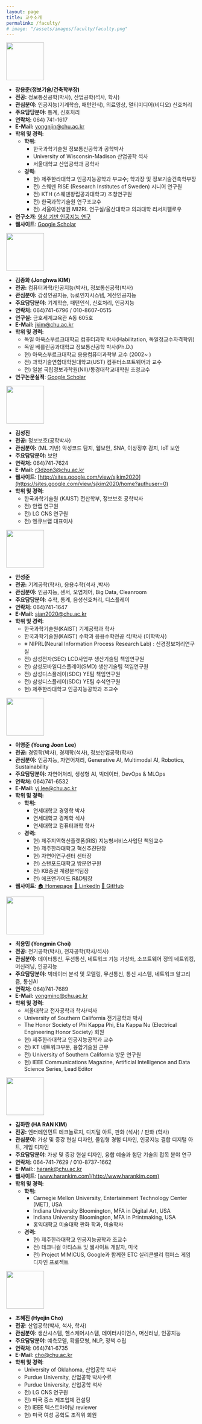 ```yaml
---
layout: page
title: 교수소개
permalink: /faculty/
# image: "/assets/images/faculty/faculty.png"
---
```


<img src="/assets/images/faculty/yjchang.jpg" loading="lazy" width="100">

- **장용준(정보기술/건축학부장)**
- **전공:** 정보통신공학(박사), 산업공학(석사, 학사)
- **관심분야:** 인공지능(기계학습, 패턴인식), 의료영상, 멀티미디어(비디오) 신호처리
- **주요담당분야:** 통계, 신호처리
- **연락처:** 064) 741-1617
- **E-Mail:** [yongnjin@chu.ac.kr](mailto:yongnjin@chu.ac.kr)
- **학위 및 경력:**
  - **학위:**
    - 한국과학기술원 정보통신공학과 공학박사
    - University of Wisconsin-Madison 산업공학 석사
    - 서울대학교 산업공학과 공학사
  - **경력:**
    - 현) 제주한라대학교 인공지능공학과 부교수; 학과장 및 정보기술건축학부장
    - 전) 스웨덴 RISE (Research Institutes of Sweden) 시니어 연구원
    - 전) KTH (스웨덴왕립공과대학교) 초청연구원
    - 전) 한국과학기술원 연구조교수
    - 전) 서울아산병원 MI2RL 연구실/울산대학교 의과대학 리서치펠로우
- **연구소개**: [영상 기반 인공지능 연구](https://www.chu.ac.kr/department/36dept/sub01/jang_research.pdf)
- **웹사이트**: [Google Scholar](http://scholar.google.com/citations?hl=en&user=5zd7X64AAAAJ)

<img src="/assets/images/faculty/jhkim.jpeg" loading="lazy" width="100">

- **김종화 (Jonghwa KIM)**
- **전공:** 컴퓨터과학/인공지능(박사), 정보통신공학(박사)
- **관심분야:** 감성인공지능, 뉴로인지시스템, 계산인공지능
- **주요담당분야:** 기계학습, 패턴인식, 신호처리, 인공지능
- **연락처:** 064)741-6796 / 010-8607-0515
- **연구실:** 금호세계교육관 A동 605호
- **E-Mail:** [jkim@chu.ac.kr](mailto:jkim@chu.ac.kr)
- **학위 및 경력:**
  - 독일 아욱스부르크대학교 컴퓨터과학 박사(Habilitation, 독일정교수자격학위)
  - 독일 베를린공과대학교 정보통신공학 박사(Ph.D.)
  - 현) 아욱스부르크대학교 응용컴퓨터과학부 교수 (2002~ )
  - 전) 과학기술연합대학원대학교(UST) 컴퓨터소프트웨어과 교수
  - 전) 일본 국립정보과학원(NII)/동경대학교대학원 초청교수
- **연구논문실적**: [Google Scholar](http://scholar.google.com/citations?user=nsMAMUkAAAAJ&hl=en)

<img src="/assets/images/faculty/sjkim.jpeg" loading="lazy" width="100">

- **김성진**
- **전공:** 정보보호(공학박사)
- **관심분야:** (ML 기반) 악성코드 탐지, 웹보안, SNA, 이상징후 감지, IoT 보안
- **주요담당분야:** 보안
- **연락처:** 064)741-7624
- **E-Mail:** [r3dzon3@chu.ac.kr](mailto:r3dzon3@chu.ac.kr)
- **웹사이트**: [http://sites.google.com/view/sjkim2020](https://sites.google.com/view/sjkim2020/home?authuser=0)
- **학위 및 경력:**
  - 한국과학기술원 (KAIST) 전산학부, 정보보호 공학박사
  - 전) 안랩 연구원
  - 전) LG CNS 연구원
  - 전) 엔큐브랩 대표이사

<img src="/assets/images/faculty/sjahn.jpeg" loading="lazy" width="100">

- **안성준**
- **전공:** 기계공학(학사), 응용수학(석사 ,박사)
- **관심분야:** 인공지능, 센서, 오염제어, Big Data, Cleanroom
- **주요담당분야:** 수학, 통계, 음성신호처리, 디스플레이
- **연락처:** 064)741-1647
- **E-Mail:** [sjan2020@chu.ac.kr](mailto:sjan2020@chu.ac.kr)
- **학위 및 경력:**
  - 한국과학기술원(KAIST) 기계공학과 학사
  - 한국과학기술원(KAIST) 수학과 응용수학전공 석/박사 (이학박사)
  - ※ NIPRL(Neural Information Process Research Lab) : 신경정보처리연구실
  - 전) 삼성전자(SEC) LCD사업부 생산기술팀 책임연구원
  - 전) 삼성모바일디스플레이(SMD) 생산기술팀 책임연구원
  - 전) 삼성디스플레이(SDC) YE팀 책임연구원
  - 전) 삼성디스플레이(SDC) YE팀 수석연구원
  - 현) 제주한라대학교 인공지능공학과 조교수

<img src="/assets/images/faculty/yjlee.jpeg" loading="lazy" width="100">

- **이영준 (Young Joon Lee)**
- **전공:** 경영학(박사), 경제학(석사), 정보산업공학(학사)
- **관심분야:** 인공지능, 자연어처리, Generative AI, Multimodal AI, Robotics, Sustainability
- **주요담당분야:** 자연어처리, 생성형 AI, 빅데이터, DevOps & MLOps
- **연락처:** 064)741-6532
- **E-Mail:** [yj.lee@chu.ac.kr](mailto:yj.lee@chu.ac.kr)
- **학위 및 경력:**
  - **학위:**
    - 연세대학교 경영학 박사
    - 연세대학교 경제학 석사
    - 연세대학교 컴퓨터과학 학사
  - **경력:**
    - 현) 제주지역혁신플랫폼(RIS) 지능형서비스사업단 책임교수
    - 현) 제주한라대학교 혁신추진단장
    - 현) 자연어연구센터 센터장
    - 전) 스탠포드대학교 방문연구원
    - 전) KB증권 계량분석팀장
    - 전) 에프앤가이드 R&D팀장
- **웹사이트**: [🏠 Homepage](https://youngjoon-lee.com) [📖 LinkedIn](https://www.linkedin.com/in/entelecheia) [🐙 GitHub](https://github.com/entelecheia)

<img src="/assets/images/faculty/ymchoi.jpeg" loading="lazy" width="100">

- **최용민 (Yongmin Choi)**
- **전공:** 전기공학(박사), 전자공학(학사/석사)
- **관심분야:** 데이터통신, 무선통신, 네트워크 기능 가상화, 소프트웨어 정의 네트워킹, 머신러닝, 인공지능
- **주요담당분야:** 빅데이터 분석 및 모델링, 무선통신, 통신 시스템, 네트워크 알고리즘, 통신AI
- **연락처:** 064)741-7689
- **E-Mail:** [yongminc@chu.ac.kr](mailto:yongminc@chu.ac.kr)
- **학위 및 경력:**
  - 서울대학교 전자공학과 학사/석사
  - University of Southern California 전기공학과 박사
  - The Honor Society of Phi Kappa Phi, Eta Kappa Nu (Electrical Engineering Honor Society) 회원
  - 현) 제주한라대학교 인공지능공학과 교수
  - 전) KT 네트워크부문, 융합기술원 근무
  - 전) University of Southern California 방문 연구원
  - 현) IEEE Communications Magazine, Artificial Intelligence and Data Science Series, Lead Editor

<img src="/assets/images/faculty/hrkim.jpeg" loading="lazy" width="100">

- **김하란 (HA RAN KIM)**
- **전공:** 엔터테인먼트 테크놀로지, 디지털 아트, 판화 (석사) / 판화 (학사)
- **관심분야**: 가상 및 증강 현실 디자인, 몰입형 경험 디자인, 인공지능 결합 디지털 아트, 게임 디자인
- **주요담당분야**: 가상 및 증강 현실 디자인, 융합 예술과 첨단 기술의 접목 분야 연구
- **연락처:** 064-741-7629 / 010-8737-1662
- **E-Mail:**: [harank@chu.ac.kr](mailto:harank@chu.ac.kr)
- **웹사이트**: [www.harankim.com](http://www.harankim.com)
- **학위 및 경력:**
  - **학위:**
    - Carnegie Mellon University, Entertainment Technology Center (MET), USA
    - Indiana University Bloomington, MFA in Digital Art, USA
    - Indiana University Bloomington, MFA in Printmaking, USA
    - 홍익대학교 미술대학 판화 학과, 미술학사
  - **경력:**
    - 현) 제주한라대학교 인공지능공학과 조교수
    - 전) 테크니컬 아티스트 및 웹사이트 개발자, 미국
    - 전) Project MIMICUS, Google과 함께한 ETC 실리콘밸리 캠퍼스 게임 디자인 프로젝트

<img src="/assets/images/faculty/hjcho.jpeg" loading="lazy" width="100">

- **조혜진 (Hyejin Cho)**
- **전공**: 산업공학(박사, 석사, 학사)
- **관심분야**: 생산시스템, 헬스케어시스템, 데이터사이언스, 머신러닝, 인공지능
- **주요담당분야**: 예측모델, 확률모형, NLP, 정책 수립
- **연락처**: 064)741-6735
- **E-Mail**: [cho@chu.ac.kr](mailto:cho@chu.ac.kr)
- **학위 및 경력**:
  - University of Oklahoma, 산업공학 박사
  - Purdue University, 산업공학 박사수료
  - Purdue University, 산업공학 석사
  - 전) LG CNS 연구원
  - 전) 미국 중소 제조업체 컨설팅
  - 전) IEEE 텍스트마이닝 reviewer
  - 현) 미국 여성 공학도 조직위 회원
